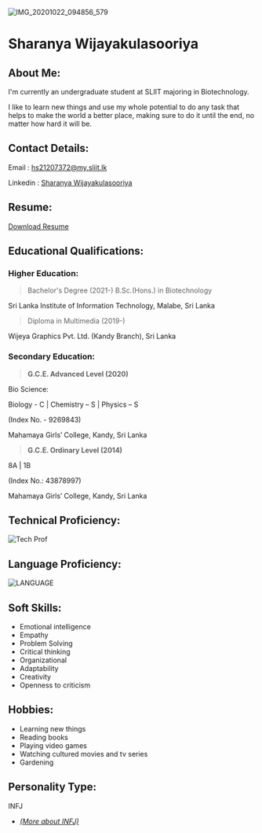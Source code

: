 ![IMG_20201022_094856_579](https://user-images.githubusercontent.com/91935524/135993429-6faa2f71-1bec-457b-9636-f7528d497445.jpg)

# **Sharanya Wijayakulasooriya**

## About Me:

I'm currently an undergraduate student at SLIIT majoring in Biotechnology. 

I like to learn new things and use my whole potential to do any task that helps to make the world a better place, making sure to do it until the end, no matter how hard it will be. 

## Contact Details:
 Email : hs21207372@my.sliit.lk

 Linkedin : [Sharanya Wijayakulasooriya](https://www.linkedin.com/in/sharanya-wijayakulasooriya-7a4991217/)

## Resume:
 [Download Resume](https://drive.google.com/file/d/1xNeTTSitR7Z_sYnUxSVSeiX0gT9YfNcY/view?usp=sharing)

## Educational Qualifications:

### **Higher Education:**

> Bachelor's Degree (2021-)
B.Sc.(Hons.) in Biotechnology 

Sri Lanka Institute of Information Technology, Malabe, Sri Lanka

> Diploma in Multimedia (2019-)

Wijeya Graphics Pvt. Ltd. (Kandy Branch), Sri Lanka

### **Secondary Education:**

> **G.C.E. Advanced Level (2020)**
 
 Bio Science: 
 
 Biology - C | Chemistry – S | Physics – S 

 (Index No. - 9269843) 

 Mahamaya Girls’ College, Kandy, Sri Lanka
 

> **G.C.E. Ordinary Level (2014)**

8A | 1B

(Index No.: 43878997)

Mahamaya Girls’ College, Kandy, Sri Lanka

## Technical Proficiency:

![Tech Prof](https://user-images.githubusercontent.com/91935524/136007380-bc4531b2-ce49-41ae-9e44-e9b88a3dfbe2.jpg)

## Language Proficiency:

![LANGUAGE](https://user-images.githubusercontent.com/91935524/136004304-49d9a5a2-752b-43d3-9668-6abdbddd7df6.jpg)

## Soft Skills:
* Emotional intelligence
* Empathy
* Problem Solving
* Critical thinking
* Organizational
* Adaptability
* Creativity
* Openness to criticism


## Hobbies:
* Learning new things
* Reading books
* Playing video games
* Watching cultured movies and tv series
* Gardening

## Personality Type:
INFJ 
* [*(More about INFJ)*](https://www.16personalities.com/infj-personality)
